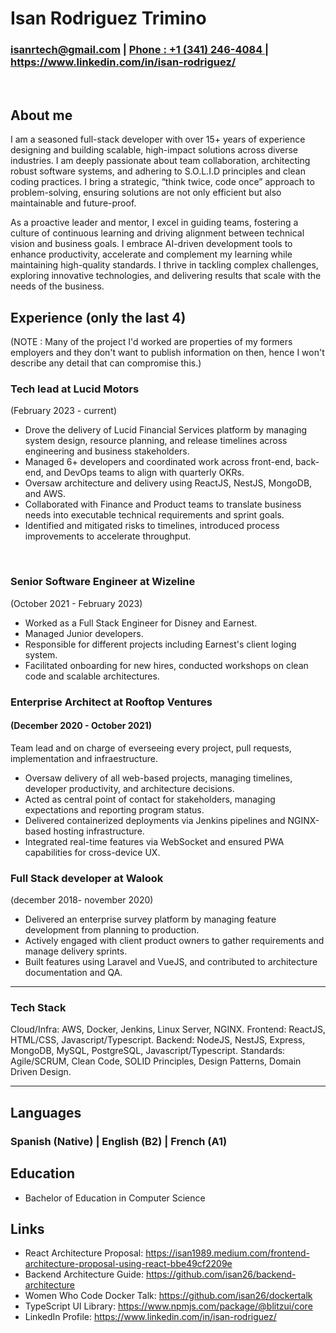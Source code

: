 # Isan Rodriguez Trimino
###  isanrtech@gmail.com | <a href="tel:+13412464084">Phone : +1 (341) 246-4084 </a> | https://www.linkedin.com/in/isan-rodriguez/

<br/>

## About me

I am a seasoned full-stack developer with over 15+ years of experience designing and building scalable, high-impact solutions across diverse industries. I am deeply passionate about team collaboration, architecting robust software systems, and adhering to S.O.L.I.D principles and clean coding practices. I bring a strategic, “think twice, code once” approach to problem-solving, ensuring solutions are not only efficient but also maintainable and future-proof.

As a proactive leader and mentor, I excel in guiding teams, fostering a culture of continuous learning and driving alignment between technical vision and business goals. I embrace AI-driven development tools to enhance productivity, accelerate and complement my learning while maintaining high-quality standards. I thrive in tackling complex challenges, exploring innovative technologies, and delivering results that scale with the needs of the business.


## Experience (only the last 4)

(NOTE : Many of the project I'd worked are properties of my formers employers and they don't want to publish information on then, hence I won't describe any detail that can compromise this.)

### Tech lead at Lucid Motors
(February 2023 - current)

- Drove the delivery of Lucid Financial Services platform by managing system design, resource planning, and release timelines across engineering and business stakeholders.
- Managed 6+ developers and coordinated work across front-end, back-end, and DevOps teams to align with quarterly OKRs.
- Oversaw architecture and delivery using ReactJS, NestJS, MongoDB, and AWS.
- Collaborated with Finance and Product teams to translate business needs into executable technical requirements and sprint goals.
- Identified and mitigated risks to timelines, introduced process improvements to accelerate throughput.

<br/>

### Senior Software Engineer at Wizeline
 (October 2021 - February 2023)

 - Worked as a Full Stack Engineer for Disney and Earnest.
 - Managed Junior developers.
 - Responsible for different projects including Earnest's client loging system.
 - Facilitated onboarding for new hires, conducted workshops on clean code and scalable
architectures.


### Enterprise Architect at Rooftop Ventures

#### (December 2020 - October 2021)
Team lead and on charge of everseeing every project, pull requests, implementation and infraestructure.

- Oversaw delivery of all web-based projects, managing timelines, developer productivity, and
architecture decisions.
- Acted as central point of contact for stakeholders, managing expectations and reporting
program status.
- Delivered containerized deployments via Jenkins pipelines and NGINX-based hosting
infrastructure.
- Integrated real-time features via WebSocket and ensured PWA capabilities for cross-device
UX.

### Full Stack developer at Walook
(december 2018- november 2020)

- Delivered an enterprise survey platform by managing feature development from planning to
production.
- Actively engaged with client product owners to gather requirements and manage delivery sprints.
- Built features using Laravel and VueJS, and contributed to architecture documentation and QA.


---

### Tech Stack
Cloud/Infra: AWS, Docker, Jenkins, Linux Server, NGINX.
Frontend: ReactJS, HTML/CSS, Javascript/Typescript.
Backend: NodeJS, NestJS, Express, MongoDB, MySQL, PostgreSQL, Javascript/Typescript.
Standards: Agile/SCRUM, Clean Code, SOLID Principles, Design Patterns, Domain Driven Design.

---
## Languages
### Spanish (Native) | English (B2) | French (A1)


## Education
- Bachelor of Education in Computer Science

## Links
- React Architecture Proposal: https://isan1989.medium.com/frontend-architecture-proposal-using-react-bbe49cf2209e
- Backend Architecture Guide: https://github.com/isan26/backend-architecture
- Women Who Code Docker Talk: https://github.com/isan26/dockertalk
- TypeScript UI Library: https://www.npmjs.com/package/@blitzui/core
- LinkedIn Profile: https://www.linkedin.com/in/isan-rodriguez/
